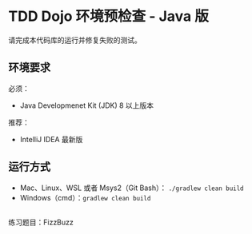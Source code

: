 # TDD Dojo 环境预检查 - Java 版

请完成本代码库的运行并修复失败的测试。

## 环境要求

必须：

 - Java Developmenet Kit (JDK) 8 以上版本

推荐：

 - IntelliJ IDEA 最新版

## 运行方式

 - Mac、Linux、WSL 或者 Msys2（Git Bash）： `./gradlew clean build`
 - Windows（cmd）：`gradlew clean build`


##
练习题目：FizzBuzz

